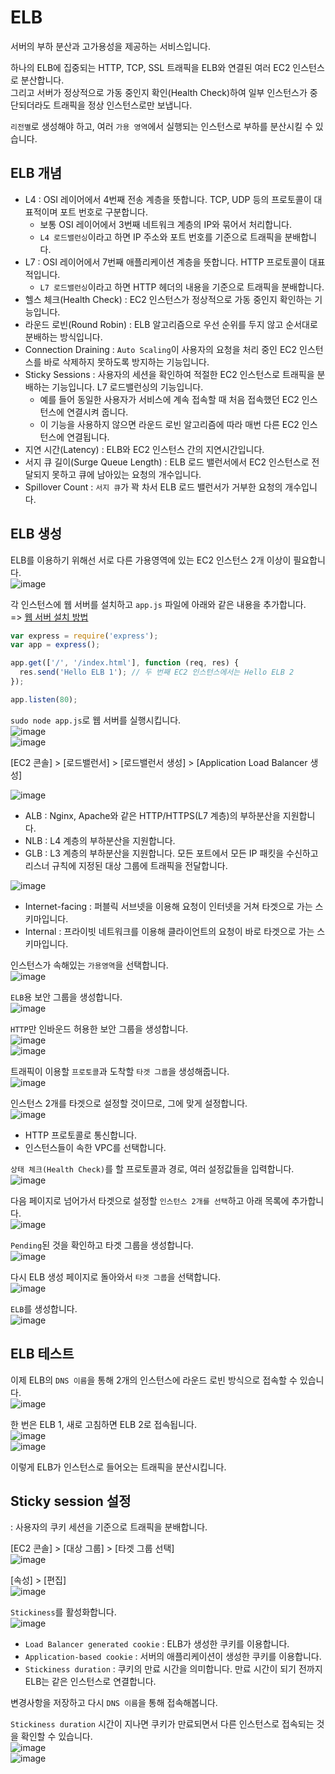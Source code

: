 # ELB

서버의 부하 분산과 고가용성을 제공하는 서비스입니다.

하나의 ELB에 집중되는 HTTP, TCP, SSL 트래픽을 ELB와 연결된 여러 EC2 인스턴스로 분산합니다.   
그리고 서버가 정상적으로 가동 중인지 확인(Health Check)하여 일부 인스턴스가 중단되더라도 트래픽을 정상 인스턴스로만 보냅니다.

`리전별`로 생성해야 하고, 여러 `가용 영역`에서 실행되는 인스턴스로 부하를 분산시킬 수 있습니다.

## ELB 개념

* L4 : OSI 레이어에서 4번째 전송 계층을 뜻합니다. TCP, UDP 등의 프로토콜이 대표적이며 포트 번호로 구분합니다. 
  - 보통 OSI 레이어에서 3번째 네트워크 계층의 IP와 묶어서 처리합니다. 
  - `L4 로드밸런싱`이라고 하면 IP 주소와 포트 번호를 기준으로 트래픽을 분배합니다.
* L7 : OSI 레이어에서 7번째 애플리케이션 계층을 뜻합니다. HTTP 프로토콜이 대표적입니다. 
  - `L7 로드밸런싱`이라고 하면 HTTP 헤더의 내용을 기준으로 트래픽을 분배합니다.
* 헬스 체크(Health Check) : EC2 인스턴스가 정상적으로 가동 중인지 확인하는 기능입니다.
* 라운드 로빈(Round Robin) : ELB 알고리즘으로 우선 순위를 두지 않고 순서대로 분배하는 방식입니다.
* Connection Draining : `Auto Scaling`이 사용자의 요청을 처리 중인 EC2 인스턴스를 바로 삭제하지 못하도록 방지하는 기능입니다.
* Sticky Sessions : 사용자의 세션을 확인하여 적절한 EC2 인스턴스로 트래픽을 분배하는 기능입니다. L7 로드밸런싱의 기능입니다.
  - 예를 들어 동일한 사용자가 서비스에 계속 접속할 때 처음 접속했던 EC2 인스턴스에 연결시켜 줍니다. 
  - 이 기능을 사용하지 않으면 라운드 로빈 알고리즘에 따라 매번 다른 EC2 인스턴스에 연결됩니다.
* 지연 시간(Latency) : ELB와 EC2 인스턴스 간의 지연시간입니다.
* 서지 큐 길이(Surge Queue Length) : ELB 로드 밸런서에서 EC2 인스턴스로 전달되지 못하고 큐에 남아있는 요청의 개수입니다.
* Spillover Count : `서지 큐`가 꽉 차서 ELB 로드 밸런서가 거부한 요청의 개수입니다.

## ELB 생성

ELB를 이용하기 위해선 서로 다른 가용영역에 있는 EC2 인스턴스 2개 이상이 필요합니다.   
![image](https://user-images.githubusercontent.com/43658658/147174975-834b6026-3a2a-4874-9ce1-248c144024ab.png)

각 인스턴스에 웹 서버를 설치하고 `app.js` 파일에 아래와 같은 내용을 추가합니다.   
=> [웹 서버 설치 방법](https://github.com/khyup0629/aws-study/blob/main/11_CloudFront.md#%EC%BB%A4%EC%8A%A4%ED%85%80-%EC%98%A4%EB%A6%AC%EC%A7%84%EA%B3%BC-cloudfront-%EC%97%B0%EB%8F%99)   

``` javascript
var express = require('express');
var app = express();

app.get(['/', '/index.html'], function (req, res) {
  res.send('Hello ELB 1'); // 두 번째 EC2 인스턴스에서는 Hello ELB 2
});

app.listen(80);
```

`sudo node app.js`로 웹 서버를 실행시킵니다.   
![image](https://user-images.githubusercontent.com/43658658/147177461-941c857e-8aac-40dd-ae51-97962a8d2b02.png)   
![image](https://user-images.githubusercontent.com/43658658/147177492-5d20a29d-530b-4380-a16b-4563dde35451.png)

[EC2 콘솔] > [로드밸런서] > [로드밸런서 생성] > [Application Load Balancer 생성]   

![image](https://user-images.githubusercontent.com/43658658/147070904-70285b20-2698-4268-abfc-d321b5fa559d.png)   
* ALB : Nginx, Apache와 같은 HTTP/HTTPS(L7 계층)의 부하분산을 지원합니다.
* NLB : L4 계층의 부하분산을 지원합니다.
* GLB : L3 계층의 부하분산을 지원합니다. 모든 포트에서 모든 IP 패킷을 수신하고 리스너 규칙에 지정된 대상 그룹에 트래픽을 전달합니다.

![image](https://user-images.githubusercontent.com/43658658/147174601-a916511d-65a8-4777-8620-bcfdb2b8ebb7.png)   
* Internet-facing : 퍼블릭 서브넷을 이용해 요청이 인터넷을 거쳐 타겟으로 가는 스키마입니다.
* Internal : 프라이빗 네트워크를 이용해 클라이언트의 요청이 바로 타겟으로 가는 스키마입니다.

인스턴스가 속해있는 `가용영역`을 선택합니다.   
![image](https://user-images.githubusercontent.com/43658658/147174759-43a533b3-dd0e-4925-b003-f56048bd7525.png)   

`ELB`용 보안 그룹을 생성합니다.   
![image](https://user-images.githubusercontent.com/43658658/147174796-8aff75ed-7251-442d-b070-64b48c59bdb2.png)

`HTTP`만 인바운드 허용한 보안 그룹을 생성합니다.   
![image](https://user-images.githubusercontent.com/43658658/147174444-4b39c057-a4e4-4cd7-9332-92c9a50839e3.png)   
![image](https://user-images.githubusercontent.com/43658658/147174886-2ee0f859-9f4f-4779-a419-7f23f1ae15dc.png)

트래픽이 이용할 `프로토콜`과 도착할 `타겟 그룹`을 생성해줍니다.   
![image](https://user-images.githubusercontent.com/43658658/147175774-5f60d90a-0315-4171-9293-2e86238e1765.png)

인스턴스 2개를 타겟으로 설정할 것이므로, 그에 맞게 설정합니다.   
![image](https://user-images.githubusercontent.com/43658658/147175741-abf808b2-8281-4d25-89ed-769041f8f7ce.png)   
* HTTP 프로토콜로 통신합니다.
* 인스턴스들이 속한 VPC를 선택합니다.

`상태 체크(Health Check)`를 할 프로토콜과 경로, 여러 설정값들을 입력합니다.   
![image](https://user-images.githubusercontent.com/43658658/147176389-d33a8a6d-09b7-4af0-ae83-155161ee5ccc.png)

다음 페이지로 넘어가서 타겟으로 설정할 `인스턴스 2개를 선택`하고 아래 목록에 추가합니다.   
![image](https://user-images.githubusercontent.com/43658658/147176491-c6873b98-d4f9-449a-a38a-e3a9001cc956.png)

`Pending`된 것을 확인하고 타겟 그룹을 생성합니다.   
![image](https://user-images.githubusercontent.com/43658658/147176536-dad94a52-2bda-478b-bbcd-13830019d826.png)

다시 ELB 생성 페이지로 돌아와서 `타겟 그룹`을 선택합니다.   
![image](https://user-images.githubusercontent.com/43658658/147176581-562cea9f-9783-494b-a842-96ea16f9fa24.png)

`ELB`를 생성합니다.   
![image](https://user-images.githubusercontent.com/43658658/147176606-2a702c42-3fc1-4281-84e6-ac47bf0c06aa.png)

## ELB 테스트

이제 ELB의 `DNS 이름`을 통해 2개의 인스턴스에 라운드 로빈 방식으로 접속할 수 있습니다.   
![image](https://user-images.githubusercontent.com/43658658/147177664-ca40de37-7723-4c7c-b152-e4aa9b79bf70.png)

한 번은 ELB 1, 새로 고침하면 ELB 2로 접속됩니다.   
![image](https://user-images.githubusercontent.com/43658658/147177714-f9562a92-63ed-4a67-b80a-b00c8898e888.png)   
![image](https://user-images.githubusercontent.com/43658658/147177727-a7ef342c-4036-4d13-9d48-34c4a146b7e4.png)

이렇게 ELB가 인스턴스로 들어오는 트래픽을 분산시킵니다.

## Sticky session 설정

: 사용자의 쿠키 세션을 기준으로 트래픽을 분배합니다.

[EC2 콘솔] > [대상 그룹] > [타겟 그룹 선택]   
![image](https://user-images.githubusercontent.com/43658658/147178303-2bfe10b9-67c0-4889-831b-4e6601c90511.png)

[속성] > [편집]   
![image](https://user-images.githubusercontent.com/43658658/147178342-91403b41-6839-456d-9be1-cbd1c09fc4d5.png)

`Stickiness`를 활성화합니다.   
![image](https://user-images.githubusercontent.com/43658658/147178474-815ae38f-3edf-449d-9746-d545d68df878.png)   
* `Load Balancer generated cookie` : ELB가 생성한 쿠키를 이용합니다.
* `Application-based cookie` : 서버의 애플리케이션이 생성한 쿠키를 이용합니다.
* `Stickiness duration` : 쿠키의 만료 시간을 의미합니다. 만료 시간이 되기 전까지 ELB는 같은 인스턴스로 연결합니다.

변경사항을 저장하고 다시 `DNS 이름`을 통해 접속해봅니다.   

`Stickiness duration` 시간이 지나면 쿠키가 만료되면서 다른 인스턴스로 접속되는 것을 확인할 수 있습니다.   
![image](https://user-images.githubusercontent.com/43658658/147177714-f9562a92-63ed-4a67-b80a-b00c8898e888.png)   
![image](https://user-images.githubusercontent.com/43658658/147177727-a7ef342c-4036-4d13-9d48-34c4a146b7e4.png)


























